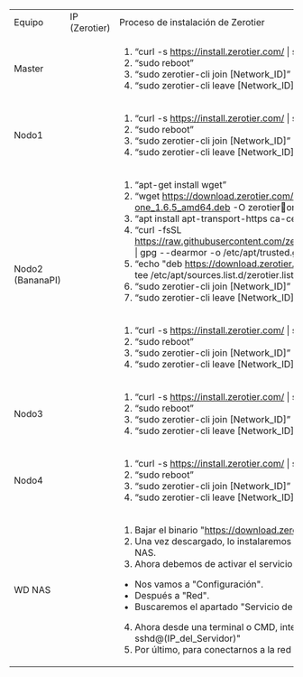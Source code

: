 <table>
 <tr>
  <td> Equipo </td>
  <td> IP (Zerotier) </td>
  <td> Proceso de instalación de Zerotier </td>
 </tr>
  
 <tr>
  <td> Master </td>
  <td></td>
  <td>

  1. “curl -s https://install.zerotier.com/ | sudo bash”
  2. “sudo reboot”
  3. “sudo zerotier-cli join [Network_ID]” --> Entrar en la VPN
  4. “sudo zerotier-cli leave [Network_ID]” --> Salir de la VPN

  </td>
 </tr>
 
 <tr>
  <td> Nodo1 </td>
  <td></td>
  <td>
  
  1. “curl -s https://install.zerotier.com/ | sudo bash”
  2. “sudo reboot”
  3. “sudo zerotier-cli join [Network_ID]” --> Entrar en la VPN
  4. “sudo zerotier-cli leave [Network_ID]” --> Salir de la VPN
    
  </td>
 </tr>
 
 <tr>
  <td rowspan="2"> Nodo2 (BananaPI) </td>
  <td rowspan="2"></td>
  <td>
 
  1. “apt-get install wget”
  2. “wget https://download.zerotier.com/RELEASES/1.6.5/dist/debian/buster/zerotier-one_1.6.5_amd64.deb -O zerotierone_1.6.5_amd64.deb”
  3. “apt install apt-transport-https ca-certificates curl gnupg lsb-release”
  4. “curl -fsSL https://raw.githubusercontent.com/zerotier/ZeroTierOne/master/doc/contact%40zerotier.com.gpg | gpg --dearmor -o /etc/apt/trusted.gpg.d/zerotier.gpg”
  5. “echo "deb https://download.zerotier.com/debian/$(lsb_release -cs)/ $(lsb_release -cs) main" | tee /etc/apt/sources.list.d/zerotier.list”
  6. “sudo zerotier-cli join [Network_ID]” --> Entrar en la VPN
  7. “sudo zerotier-cli leave [Network_ID]” --> Salir de la VPN
    
  </td>
 </tr>
 
 <tr>
  <td>

  1. “curl -s https://install.zerotier.com/ | sudo bash”
  2. “sudo reboot”
  3. “sudo zerotier-cli join [Network_ID]” --> Entrar en la VPN
  4. “sudo zerotier-cli leave [Network_ID]” --> Salir de la VPN  
    
  </td>
 </tr>
 
 <tr>
  <td> Nodo3 </td>
  <td></td>
  <td>
  
  1. “curl -s https://install.zerotier.com/ | sudo bash”
  2. “sudo reboot”
  3. “sudo zerotier-cli join [Network_ID]” --> Entrar en la VPN
  4. “sudo zerotier-cli leave [Network_ID]” --> Salir de la VPN

    
  </td>
 </tr>

 <tr>
  <td> Nodo4 </td>
  <td></td>
  <td>
  
  1. “curl -s https://install.zerotier.com/ | sudo bash”
  2. “sudo reboot”
  3. “sudo zerotier-cli join [Network_ID]” --> Entrar en la VPN
  4. “sudo zerotier-cli leave [Network_ID]” --> Salir de la VPN
    
  </td>
 </tr>
  
 <tr>
  <td> WD NAS </td>
  <td></td>
  <td>
  
  1. Bajar el binario "https://download.zerotier.com/dist/wd/"
  2. Una vez descargado, lo instalaremos en el apartado de "Aplicaciones" de la interfaz gráfica del NAS.
  3. Ahora debemos de activar el servicio SSH en el NAS. Para ello:
  
  - Nos vamos a "Configuración".
  - Después a "Red".
  - Buscaremos el apartado "Servicio de red" y activamos SSH 
  
  4. Ahora desde una terminal o CMD, intentamos conectarnos ejecutando el comando "ssh sshd@(IP_del_Servidor)"
  5. Por último, para conectarnos a la red debemos ejecutar "zerotier-cli join [Network_ID]"  
    
  </td>
 </tr>
</table>
